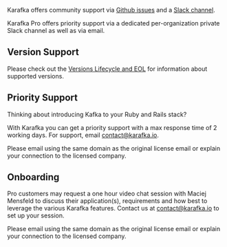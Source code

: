 Karafka offers community support via [Github issues](https://github.com/karafka/karafka/issues) and a [Slack channel](http://karafka.slack.com/).

Karafka Pro offers priority support via a dedicated per-organization private Slack channel as well as via email.

## Version Support

Please check out the [Versions Lifecycle and EOL](Versions-Lifecycle-and-EOL) for information about supported versions.

## Priority Support

Thinking about introducing Kafka to your Ruby and Rails stack?

With Karafka you can get a priority support with a max response time of 2 working days. For support, email contact@karafka.io.

Please email using the same domain as the original license email or explain your connection to the licensed company.

## Onboarding

Pro customers may request a one hour video chat session with Maciej Mensfeld to discuss their application(s), requirements and how best to leverage the various Karafka features. Contact us at contact@karafka.io to set up your session.

Please email using the same domain as the original license email or explain your connection to the licensed company.
